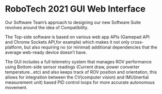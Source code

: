 # RoboTech 2021 GUI Web Interface
Our Software Team’s approach to designing our new Software Suite revolves around the idea of Compatibility.

The Top-side software is based on various web app APIs (Gamepad API and Chrome Sockets API,for example) which makes it not only cross-platform, but also requiring no (or minimal) additional dependencies that the average web-ready device doesn’t have.

The GUI includes a full telemetry system that manages ROV performance using Bottom-side sensor readings (Current draw, power converter temperature...etc) and also keeps track of ROV position and orientation, this allows for integration between the CV(computer vision) and IMU(inertial measurement unit) based PID control loops for more accurate autonomous movement.

